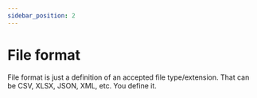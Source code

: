 ```yaml
---
sidebar_position: 2
---
```


# File format

File format is just a definition of an accepted file type/extension. That can be CSV, XLSX, JSON, XML, etc.
You define it.